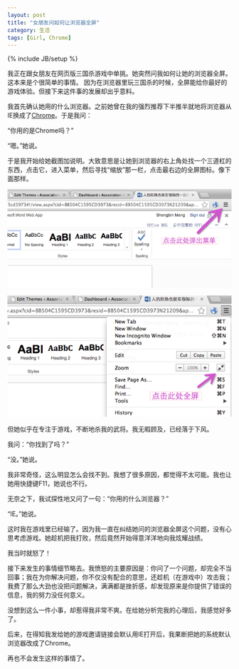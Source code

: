 ```yaml
---
layout: post
title: "女朋友问如何让浏览器全屏"
category: 生活
tags: [Girl, Chrome]
---
```

{% include JB/setup %}

我正在跟女朋友在网页版三国杀游戏中单挑。她突然问我如何让她的浏览器全屏。这本来是个很简单的事情。
因为在浏览器里玩三国杀的时候，全屏能给你最好的游戏体验。但接下来这件事的发展却出乎意料。

<!--more-->
我首先确认她用的什么浏览器。之前她曾在我的强烈推荐下半推半就地将浏览器从IE换成了[Chrome](http://www.google.com/chrome)。于是我问：

“你用的是Chrome吗？”

“嗯。”她说。

于是我开始给她截图加说明。大致意思是让她到浏览器的右上角处找一个三道杠的东西，点击它，进入菜单，然后寻找“缩放”那一栏，点击最右边的全屏图标。像下面那样。

![截图-Chrome菜单](/images/2013-07-21-menu.png)

![截图-点击全屏](/images/2013-07-21-fullscreen.png)

   

但她似乎在专注于游戏，不断地杀我的武将。我无暇顾及，已经落于下风。

我问：“你找到了吗？”

“没。”她说。

我非常奇怪，这么明显怎么会找不到。我想了很多原因，都觉得不太可能。我也让她用快捷键F11，她说也不行。

无奈之下，我试探性地又问了一句：“你用的什么浏览器？”

“IE。”她说。

这时我在游戏里已经输了。因为我一直在纠结她问的浏览器全屏这个问题，没有心思考虑游戏。她趁机把我打败，然后竟然开始得意洋洋地向我炫耀战绩。

我当时就怒了！

接下来发生的事情细节略去。我愤怒的主要原因是：你问了一个问题，却完全不当回事；我在为你解决问题，你不仅没有配合的意思，还趁机（在游戏中）攻击我；
我费了那么大劲也没把问题解决，满满都是挫折感，却发现原来是你提供了错误的信息，我的努力没任何意义。

没想到这么一件小事，却惹得我非常不爽。在给她分析完我的心理后，我感觉好多了。

后来，在得知我发给她的游戏邀请链接会默认用IE打开后，我果断把她的系统默认浏览器改成了Chrome。

再也不会发生这样的事情了。